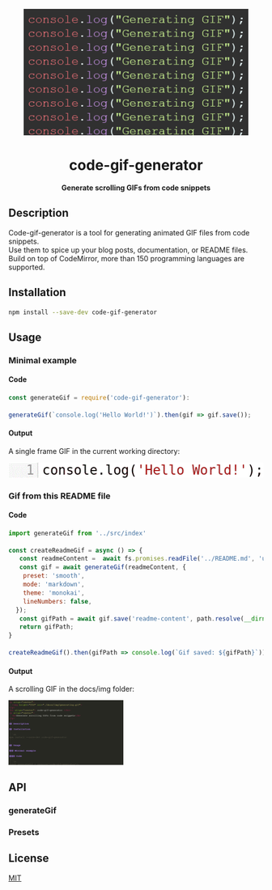 <p align="center">
  <img height="250" src="./docs/img/generating.gif">
</p>
<h1 align="center"> code-gif-generator </h1>
<p align="center">
  <b>Generate scrolling GIFs from code snippets</b>
</p>

## Description
Code-gif-generator is a tool for generating animated GIF files from code snippets.  
Use them to spice up your blog posts, documentation, or README files.  
Build on top of CodeMirror, more than 150 programming languages are supported.

## Installation

```sh
npm install --save-dev code-gif-generator
```

## Usage

### Minimal example

#### Code

```js
const generateGif = require('code-gif-generator'):

generateGif(`console.log('Hello World!')`).then(gif => gif.save());
```

#### Output

A single frame GIF in the current working directory:  

![Screenshot: 'Hello World!](./docs/img/helloworldjs.gif)


### Gif from this README file

#### Code

```js
import generateGif from '../src/index'

const createReadmeGif = async () => {
   const readmeContent =  await fs.promises.readFile('../README.md', 'utf8');
   const gif = await generateGif(readmeContent, {
    preset: 'smooth',
    mode: 'markdown',
    theme: 'monokai',
    lineNumbers: false,
  });
   const gifPath = await gif.save('readme-content', path.resolve(__dirname, '../docs/img'));
   return gifPath;
}

createReadmeGif().then(gifPath => console.log(`Gif saved: ${gifPath}`));
```

#### Output

A scrolling GIF in the docs/img folder:  

<img alt="Screenshot: 'README.md'" src="./docs/img/readme-content.gif" width="45%">

## API

### generateGif



### Presets



## License
[MIT](./LICENSE)
